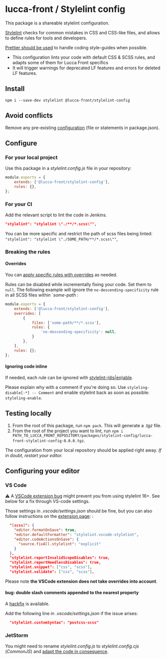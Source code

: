 # lucca-front / Stylelint config

This package is a shareable stylelint configuration.

[Stylelint](https://stylelint.io/) checks for common mistakes in CSS and CSS-like files, and allows to define rules for tools and developers.

[Prettier should be used](https://stylelint.io/#how-itll-help-you) to handle coding style-guides when possible.

* This configuration lints your code with default CSS & SCSS rules, and adapts some of them for Lucca Front specifics
* It will trigger warnings for deprecated LF features and errors for deleted LF features.

## Install

```
npm i --save-dev stylelint @lucca-front/stylelint-config
```

## Avoid conflicts

Remove any pre-existing [configuration](https://stylelint.io/user-guide/configure) (file or statements in package.json).

## Configure

### For your local project

Use this package in a _stylelint.config.js_ file in your repository:

```js
module.exports = {
	extends: ['@lucca-front/stylelint-config'],
	rules: {},
};
```

### For your CI

Add the relevant script to lint the code in Jenkins.

```json
"stylelint": "stylelint \"./**/*.scss\"",
```

You can be more specific and restrict the path of scss files being linted:  `"stylelint": "stylelint \"./SOME_PATH/**/*.scss\""`,

### Breaking the rules

#### Overrides

You can [apply specific rules with overrides](https://stylelint.io/user-guide/configure/#overrides) as needed.

Rules can be disabled while incrementally fixing your code. Set them to `null`. The following example will ignore the `no-descending-specificity` rule in all SCSS files within `_some-path_ :

```js
module.exports = {
	extends: ['@lucca-front/stylelint-config'],
	overrides: [
		{
			files: ['some-path/**/*.scss'],
			rules: {
				'no-descending-specificity': null,
			}
		},
	],
	rules: {};
};
```

#### Ignoring code inline

If needed, each rule can be ignored with [stylelint-(dis|en)able](https://stylelint.io/user-guide/ignore-code).

Please explain why with a comment if you're doing so. Use `styleling-disable[-*] -- Comment` and enable stylelint back as soon as possible: `styleling-enable`.

## Testing locally

1. From the root of this package, run `npm pack`. This will generate a _.tgz_ file.
2. From the root of the project you want to lint, run `npm i PATH_TO_LUCCA_FRONT_REPOSITORY/packages/stylelint-config/lucca-front-stylelint-config-0.0.0.tgz`.

The configuration from your local repository should be applied right away. *If in doubt, restart your editor.*

## Configuring your editor

### VS Code

⚠️ A [VSCode extension bug](https://github.com/stylelint/vscode-stylelint/issues/490#issuecomment-1966934533) might prevent you from using stylelint 16+. See below for a fix through VS-code settings.

Those settings in _.vscode/settings.json_ should be fine, but you can also follow instructions on the [extension page](https://marketplace.visualstudio.com/items?itemName=stylelint.vscode-stylelint):
:

```json
  "[scss]": {
    "editor.formatOnSave": true,
    "editor.defaultFormatter": "stylelint.vscode-stylelint",
    "editor.codeActionsOnSave": {
      "source.fixAll.stylelint": "explicit"
    }
  },
  "stylelint.reportInvalidScopeDisables": true,
  "stylelint.reportNeedlessDisables": true,
  "stylelint.snippet": ["css", "scss"],
  "stylelint.validate": ["css", "scss"],
```

Please note **the VSCode extension does not take overrides into account**.

#### bug: double slash comments appended to the nearest property

A [hackfix](https://github.com/stylelint/vscode-stylelint/issues/490#issuecomment-2156218548) is available.

Add the following line in _.vscode/settings.json_ if the issue arises:

```json
  "stylelint.customSyntax": "postcss-scss"
```

### JetStorm

You might need to rename _stylelint.config.js_ to _stylelint.config.cjs_ (_CommonJS_) and [adapt the code in consequence](https://stylelint.io/user-guide/configure).

